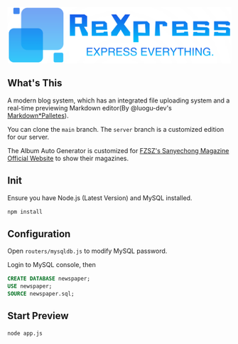 
<p align="center"><img src="./public/img/logo.png" /></p>

## What's This
A modern blog system, which has an integrated file uploading system and a real-time previewing Markdown editor(By @luogu-dev's [Markdown*Palletes](https://github.com/luogu-dev/markdown-palettes)).

You can clone the `main` branch. The `server` branch is a customized edition for our server.

The Album Auto Generator is customized for [FZSZ's Sanyechong Magazine Official Website](http://fzsztech.fzsz.net/news/) to show their magazines.

## Init
Ensure you have Node.js (Latest Version) and MySQL installed.

```sh
npm install
```
## Configuration
Open `routers/mysqldb.js` to modify MySQL password.

Login to MySQL console, then
```sql
CREATE DATABASE newspaper;
USE newspaper;
SOURCE newspaper.sql;
```
## Start Preview
```sh
node app.js
```